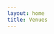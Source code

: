 ```yaml
---
layout: home
title: Venues
---
```


<html>
<head>
  <script src="https://cdnjs.cloudflare.com/ajax/libs/PapaParse/5.3.0/papaparse.min.js"></script>
</head>
<body>
  <script src="/assets/venues.js"></script>
</body>
</html>

